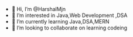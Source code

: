 - 👋 Hi, I’m @HarshalMjn
- 👀 I’m interested in Java,Web Development ,DSA
- 🌱 I’m currently learning Java,DSA,MERN
- 💞️ I’m looking to collaborate on learning codeing


<!---
HarshalMjn/HarshalMjn is a ✨ special ✨ repository because its `README.md` (this file) appears on your GitHub profile.
You can click the Preview link to take a look at your changes.
--->
